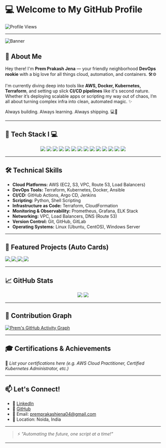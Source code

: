 # 💻 Welcome to My GitHub Profile

![Profile Views](https://komarev.com/ghpvc/?username=prem-pjena&color=blue)

---

![Banner](https://github.com/prem-pjena/prem-pjena/blob/main/assets/banner-dark.png) <!-- Replace with your custom banner -->

## 🚀 About Me

Hey there! I'm **Prem Prakash Jena** — your friendly neighborhood **DevOps rookie** with a big love for all things cloud, automation, and containers. 🛠️⚙️

I'm currently diving deep into tools like **AWS, Docker, Kubernetes, Terraform**, and setting up slick **CI/CD pipelines** like it's second nature. Whether it’s deploying scalable apps or scripting my way out of chaos, I’m all about turning complex infra into clean, automated magic. ✨

Always building. Always learning. Always shipping. 💻🚢

---

## 🧰 Tech Stack I 💻

<div align="center">
  
  <img src="https://img.shields.io/badge/AWS-232F3E?style=for-the-badge&logo=amazon-aws&logoColor=white" />
  <img src="https://img.shields.io/badge/Terraform-844FBA?style=for-the-badge&logo=terraform&logoColor=white" />
  <img src="https://img.shields.io/badge/Kubernetes-326CE5?style=for-the-badge&logo=kubernetes&logoColor=white" />
  <img src="https://img.shields.io/badge/Docker-2496ED?style=for-the-badge&logo=docker&logoColor=white" />
  <img src="https://img.shields.io/badge/GitHub%20Actions-2088FF?style=for-the-badge&logo=github-actions&logoColor=white" />
  <img src="https://img.shields.io/badge/Jenkins-D24939?style=for-the-badge&logo=jenkins&logoColor=white" />
  <img src="https://img.shields.io/badge/Ansible-EE0000?style=for-the-badge&logo=ansible&logoColor=white" />
  <img src="https://img.shields.io/badge/Python-3776AB?style=for-the-badge&logo=python&logoColor=white" />
  <img src="https://img.shields.io/badge/Shell_Script-4EAA25?style=for-the-badge&logo=gnu-bash&logoColor=white" />
  <img src="https://img.shields.io/badge/Prometheus-E6522C?style=for-the-badge&logo=prometheus&logoColor=white" />
  <img src="https://img.shields.io/badge/Grafana-F46800?style=for-the-badge&logo=grafana&logoColor=white" />
  <img src="https://img.shields.io/badge/Linux-FCC624?style=for-the-badge&logo=linux&logoColor=black" />
  <img src="https://img.shields.io/badge/Git-F05032?style=for-the-badge&logo=git&logoColor=white" />
  <img src="https://img.shields.io/badge/GitHub-181717?style=for-the-badge&logo=github&logoColor=white" />

</div>

---

## 🛠️ Technical Skills

- **Cloud Platforms:** AWS (EC2, S3, VPC, Route 53, Load Balancers)  
- **DevOps Tools:** Terraform, Kubernetes, Docker, Ansible  
- **CI/CD:** GitHub Actions, Argo CD, Jenkins  
- **Scripting:** Python, Shell Scripting  
- **Infrastructure as Code:** Terraform, CloudFormation  
- **Monitoring & Observability:** Prometheus, Grafana, ELK Stack  
- **Networking:** VPC, Load Balancers, DNS (Route 53)  
- **Version Control:** Git, GitHub, GitLab  
- **Operating Systems:** Linux (Ubuntu, CentOS), Windows Server  

---

## 📌 Featured Projects (Auto Cards)

<a href="https://github.com/prem-pjena/ecommerce-devops">
  <img src="https://github-readme-stats.vercel.app/api/pin/?username=prem-pjena&repo=ecommerce-devops&theme=radical" />
</a>
<a href="https://github.com/prem-pjena/express-api-devops">
  <img src="https://github-readme-stats.vercel.app/api/pin/?username=prem-pjena&repo=express-api-devops&theme=radical" />
</a>
<a href="https://github.com/prem-pjena/medusa-ecs-deploy">
  <img src="https://github-readme-stats.vercel.app/api/pin/?username=prem-pjena&repo=medusa-ecs-deploy&theme=radical" />
</a>
<a href="https://github.com/prem-pjena/github-jira-automation">
  <img src="https://github-readme-stats.vercel.app/api/pin/?username=prem-pjena&repo=github-jira-automation&theme=radical" />
</a>

---

## 📈 GitHub Stats

<div align="center">
  <img src="https://github-readme-stats.vercel.app/api?username=prem-pjena&show_icons=true&theme=radical" />
  <img src="https://github-readme-stats.vercel.app/api/top-langs/?username=prem-pjena&layout=compact&theme=radical" />
</div>

---

## 🌱 Contribution Graph

[![Prem's GitHub Activity Graph](https://github-readme-activity-graph.vercel.app/graph?username=prem-pjena&theme=radical)](https://github.com/prem-pjena/github-readme-activity-graph)

---

## 🎓 Certifications & Achievements

🏅 *List your certifications here (e.g. AWS Cloud Practitioner, Certified Kubernetes Administrator, etc.)*

---

## 📫 Let's Connect!

- 💼 [LinkedIn](https://www.linkedin.com/in/prem-prakash-7b9a561b2/)  
- 🔗 [GitHub](https://github.com/prempjena)  
- 📧 Email: premprakashjena04@gmail.com  
- 📍 Location: Noida, India  

---

> ⚡ *"Automating the future, one script at a time!"*

---

